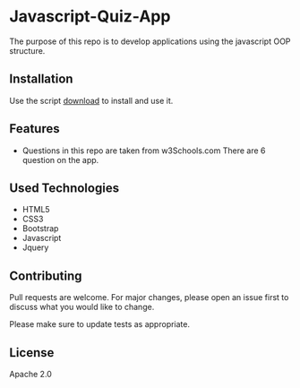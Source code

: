 # Javascript-Quiz-App
The purpose of this repo is to develop applications using the javascript OOP structure.

## Installation

Use the script [download](https://github.com/mfurkan60/Javascript-Quiz-App/) to install and use it.
## Features
* Questions in this repo are taken from w3Schools.com
There are 6 question on the app.

## Used Technologies

- HTML5
- CSS3
- Bootstrap
- Javascript
- Jquery


## Contributing
Pull requests are welcome. For major changes, please open an issue first to discuss what you would like to change.

Please make sure to update tests as appropriate.

## License

Apache 2.0  
